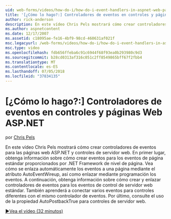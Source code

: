 ```yaml
---
uid: web-forms/videos/how-do-i/how-do-i-event-handlers-in-aspnet-web-pages-and-controls
title: '[¿Cómo lo hago?:] Controladores de eventos en controles y páginas Web ASP.NET | Microsoft Docs'
author: rick-anderson
description: En este vídeo Chris Pels mostrará cómo crear controladores de eventos para las páginas web ASP.NET y controles de servidor web. En primer lugar, obtenga información sobre cómo crear f de eventos de nivel de página...
ms.author: aspnetcontent
ms.date: 12/17/2007
ms.assetid: c18095ae-fe16-4bf9-98cd-460631af021f
msc.legacyurl: /web-forms/videos/how-do-i/how-do-i-event-handlers-in-aspnet-web-pages-and-controls
msc.type: video
ms.openlocfilehash: fdb656ffeba6c91c6944f68f93ea0b293980c9d3
ms.sourcegitcommit: b28cd0313af316c051c2ff8549865bff67f2fbb4
ms.translationtype: MT
ms.contentlocale: es-ES
ms.lasthandoff: 07/05/2018
ms.locfileid: "37834135"
---
```

<a name="how-do-i-event-handlers-in-aspnet-web-pages-and-controls"></a>[¿Cómo lo hago?:] Controladores de eventos en controles y páginas Web ASP.NET
====================
por [Chris Pels](https://twitter.com/chrispels)

En este vídeo Chris Pels mostrará cómo crear controladores de eventos para las páginas web ASP.NET y controles de servidor web. En primer lugar, obtenga información sobre cómo crear eventos para los eventos de página estándar proporcionados por .NET Framework de nivel de página. Vea cómo se enlaza automáticamente los eventos a una página mediante el atributo AutoEventWireup, así como enlazar mediante programación los eventos. A continuación, obtenga información sobre cómo crear y enlazar controladores de eventos para los eventos de control de servidor web estándar. También aprenderá a conectar varios eventos para controles diferentes con el mismo controlador de eventos. Por último, consulte el uso de la propiedad AutoPostbackTrue para controles de servidor web.

[&#9654;Vea el vídeo (32 minutos)](https://channel9.msdn.com/Blogs/ASP-NET-Site-Videos/how-do-i-event-handlers-in-aspnet-web-pages-and-controls)
